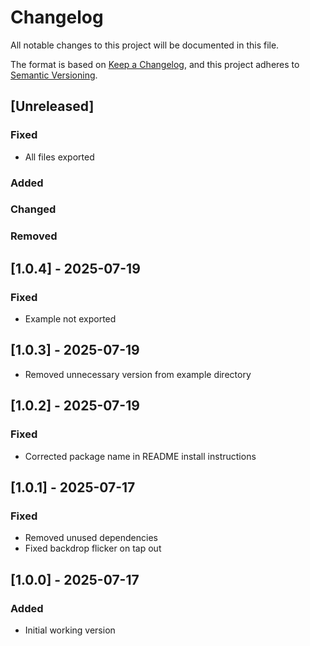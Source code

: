 # Changelog

All notable changes to this project will be documented in this file.

The format is based on [Keep a Changelog](https://keepachangelog.com/en/1.1.0/),
and this project adheres to [Semantic Versioning](https://semver.org/spec/v2.0.0.html).

## [Unreleased]

### Fixed

- All files exported

### Added

### Changed

### Removed

## [1.0.4] - 2025-07-19

### Fixed

- Example not exported

## [1.0.3] - 2025-07-19

- Removed unnecessary version from example directory

## [1.0.2] - 2025-07-19

### Fixed

- Corrected package name in README install instructions

## [1.0.1] - 2025-07-17

### Fixed

- Removed unused dependencies
- Fixed backdrop flicker on tap out

## [1.0.0] - 2025-07-17

### Added

- Initial working version
